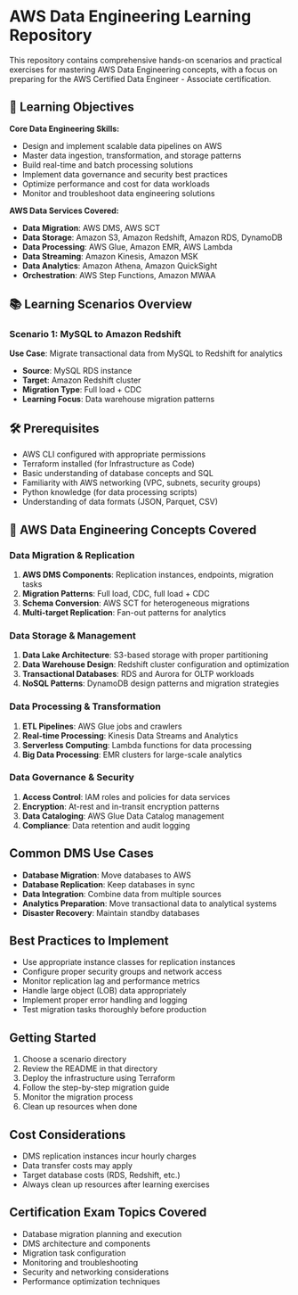 # AWS Data Engineering Learning Repository

This repository contains comprehensive hands-on scenarios and practical exercises for mastering AWS Data Engineering concepts, with a focus on preparing for the AWS Certified Data Engineer - Associate certification.

## 🎯 Learning Objectives

**Core Data Engineering Skills:**
- Design and implement scalable data pipelines on AWS
- Master data ingestion, transformation, and storage patterns
- Build real-time and batch processing solutions
- Implement data governance and security best practices
- Optimize performance and cost for data workloads
- Monitor and troubleshoot data engineering solutions

**AWS Data Services Covered:**
- **Data Migration**: AWS DMS, AWS SCT
- **Data Storage**: Amazon S3, Amazon Redshift, Amazon RDS, DynamoDB
- **Data Processing**: AWS Glue, Amazon EMR, AWS Lambda
- **Data Streaming**: Amazon Kinesis, Amazon MSK
- **Data Analytics**: Amazon Athena, Amazon QuickSight
- **Orchestration**: AWS Step Functions, Amazon MWAA

## 📚 Learning Scenarios Overview

### Scenario 1: MySQL to Amazon Redshift
**Use Case**: Migrate transactional data from MySQL to Redshift for analytics
- **Source**: MySQL RDS instance
- **Target**: Amazon Redshift cluster
- **Migration Type**: Full load + CDC
- **Learning Focus**: Data warehouse migration patterns


## 🛠️ Prerequisites

- AWS CLI configured with appropriate permissions
- Terraform installed (for Infrastructure as Code)
- Basic understanding of database concepts and SQL
- Familiarity with AWS networking (VPC, subnets, security groups)
- Python knowledge (for data processing scripts)
- Understanding of data formats (JSON, Parquet, CSV)

## 📖 AWS Data Engineering Concepts Covered

### Data Migration & Replication
1. **AWS DMS Components**: Replication instances, endpoints, migration tasks
2. **Migration Patterns**: Full load, CDC, full load + CDC
3. **Schema Conversion**: AWS SCT for heterogeneous migrations
4. **Multi-target Replication**: Fan-out patterns for analytics

### Data Storage & Management
1. **Data Lake Architecture**: S3-based storage with proper partitioning
2. **Data Warehouse Design**: Redshift cluster configuration and optimization
3. **Transactional Databases**: RDS and Aurora for OLTP workloads
4. **NoSQL Patterns**: DynamoDB design patterns and migration strategies

### Data Processing & Transformation
1. **ETL Pipelines**: AWS Glue jobs and crawlers
2. **Real-time Processing**: Kinesis Data Streams and Analytics
3. **Serverless Computing**: Lambda functions for data processing
4. **Big Data Processing**: EMR clusters for large-scale analytics

### Data Governance & Security
1. **Access Control**: IAM roles and policies for data services
2. **Encryption**: At-rest and in-transit encryption patterns
3. **Data Cataloging**: AWS Glue Data Catalog management
4. **Compliance**: Data retention and audit logging

## Common DMS Use Cases

- **Database Migration**: Move databases to AWS
- **Database Replication**: Keep databases in sync
- **Data Integration**: Combine data from multiple sources
- **Analytics Preparation**: Move transactional data to analytical systems
- **Disaster Recovery**: Maintain standby databases

## Best Practices to Implement

- Use appropriate instance classes for replication instances
- Configure proper security groups and network access
- Monitor replication lag and performance metrics
- Handle large object (LOB) data appropriately
- Implement proper error handling and logging
- Test migration tasks thoroughly before production

## Getting Started

1. Choose a scenario directory
2. Review the README in that directory
3. Deploy the infrastructure using Terraform
4. Follow the step-by-step migration guide
5. Monitor the migration process
6. Clean up resources when done

## Cost Considerations

- DMS replication instances incur hourly charges
- Data transfer costs may apply
- Target database costs (RDS, Redshift, etc.)
- Always clean up resources after learning exercises

## Certification Exam Topics Covered

- Database migration planning and execution
- DMS architecture and components
- Migration task configuration
- Monitoring and troubleshooting
- Security and networking considerations
- Performance optimization techniques
